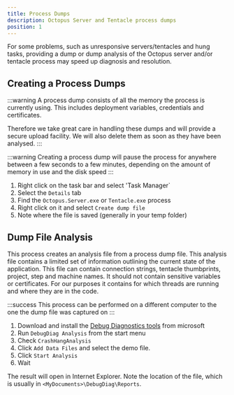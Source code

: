 ```yaml
---
title: Process Dumps
description: Octopus Server and Tentacle process dumps
position: 1
---
```


For some problems, such as unresponsive servers/tentacles and hung tasks, providing
a dump or dump analysis of the Octopus server and/or 
tentacle process may speed up diagnosis and resolution.

## Creating a Process Dumps

:::warning
A process dump consists of all the memory the process is currently using. 
This includes deployment variables, credentials and certificates.

Therefore we take great care in handling these dumps and will provide a 
secure upload facility. We will also delete them as soon as they have been analysed.
:::

:::warning
Creating a process dump will pause the process for anywhere between a few seconds
to a few minutes, depending on the amount of memory in use and the disk speed
:::

1. Right click on the task bar and select 'Task Manager`
1. Select the `Details` tab
1. Find the `Octopus.Server.exe` or `Tentacle.exe` process
1. Right click on it and select `Create dump file`
1. Note where the file is saved (generally in your temp folder)


## Dump File Analysis 

This process creates an analysis file from a process dump file. This analysis file
contains a limited set of information outlining the current state of the 
application. This file can contain connection strings, tentacle thumbprints, project, step and machine names.
It should not contain sensitive variables or certificates. For our purposes it contains for which threads 
are running and where they are in the code.

:::success
This process can be performed on a different computer to the one the dump file was captured on
:::

1. Download and install the [Debug Diagnostics tools](https://www.microsoft.com/en-us/download/details.aspx?id=49924)
from microsoft
1. Run `DebugDiag Analysis` from the start menu
1. Check `CrashHangAnalysis`
1. Click `Add Data Files` and select the demo file.
1. Click `Start Analysis`
1. Wait

The result will open in Internet Explorer. Note the location of the file, 
which is usually in `<MyDocuments>\DebugDiag\Reports`.
